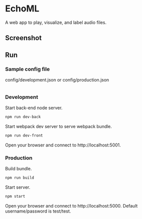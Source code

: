 # EchoML

A web app to play, visualize, and label audio files.

## Screenshot

## Run

### Sample config file

config/development.json or config/production.json

```json

```

### Development

Start back-end node server.
```bash
npm run dev-back
```

Start webpack dev server to serve webpack bundle.
```bash
npm run dev-front
```

Open your browser and connect to http://localhost:5001.

### Production

Build bundle.
```bash
npm run build
```

Start server.
```bash
npm start
```

Open your browser and connect to http://localhost:5000.
Default username/password is test/test.
